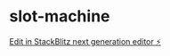 # slot-machine

[Edit in StackBlitz next generation editor ⚡️](https://stackblitz.com/~/github.com/marieiskw/slot-machine)